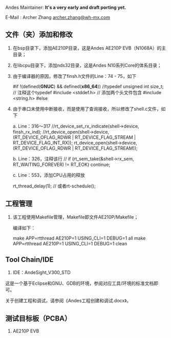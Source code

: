 Andes Maintainer:  **It's a very early and draft porting yet.**

E-Mail : Archer Zhang <archer.zhang@wh-mx.com>

## 文件（夹）添加和修改

1. 在bsp目录下，添加AE210P目录，这是Andes AE210P EVB（N1068A）的主目录；
2. 在libcpu目录下，添加nds32目录，这是Andes N10系列Core的体系目录；
3. 由于编译器的原因，修改了finsh.h文件的Line：74 - 75，如下

    #if !(defined(__GNUC__) && defined(__x86_64__))
    //typedef unsigned int size_t; // 注释这个typedef
    #include <stddef.h> // 添加两个头文件包含
    #include <string.h>
    #else

4. 由于串口未使用中断接收，而是使用了查询接收，所以修改了shell.c文件，如下

    a. Line：316～317
    //rt_device_set_rx_indicate(shell->device, finsh_rx_ind);
    //rt_device_open(shell->device, (RT_DEVICE_OFLAG_RDWR | RT_DEVICE_FLAG_STREAM | RT_DEVICE_FLAG_INT_RX));
    rt_device_open(shell->device, (RT_DEVICE_OFLAG_RDWR | RT_DEVICE_FLAG_STREAM));

    b. Line：326，注释该行
    // if (rt_sem_take(&shell->rx_sem, RT_WAITING_FOREVER) != RT_EOK) continue;

    c. Line：553，添加CPU占用的释放

    rt_thread_delay(1); // 或者rt-schedule();

## 工程管理

1. 该工程使用Makefile管理，Makefile即文件AE210P/Makefile；

    编译如下：

    make APP=rtthread AE210P=1 USING_CLI=1 DEBUG=1 all
    make APP=rtthread AE210P=1 USING_CLI=1 DEBUG=1 clean

## Tool Chain/IDE

1. IDE：AndeSight_V300_STD

这是一个基于Eclipse和GNU、GDB的环境，参阅对应工具/环境的标准文档即可。

关于创建工程和调试，请参阅《Andes工程创建和调试.docx》。

## 测试目标板（PCBA）

1. AE210P EVB
